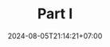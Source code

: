 ---
weight: 600
title: "Part I"
description: "Chapters of Part I"
icon: "Book"
date: "2024-08-05T21:14:21+07:00"
lastmod: "2024-08-05T21:14:21+07:00"
draft: false
toc: true
---